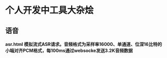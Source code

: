 # 个人开发中工具大杂烩

## 语音
#### asr.html 模拟流式ASR请求。音频格式为采样率16000、单通道、位深16比特的小端对齐PCM格式，每100ms通过websocke发送3.2K音频数据
